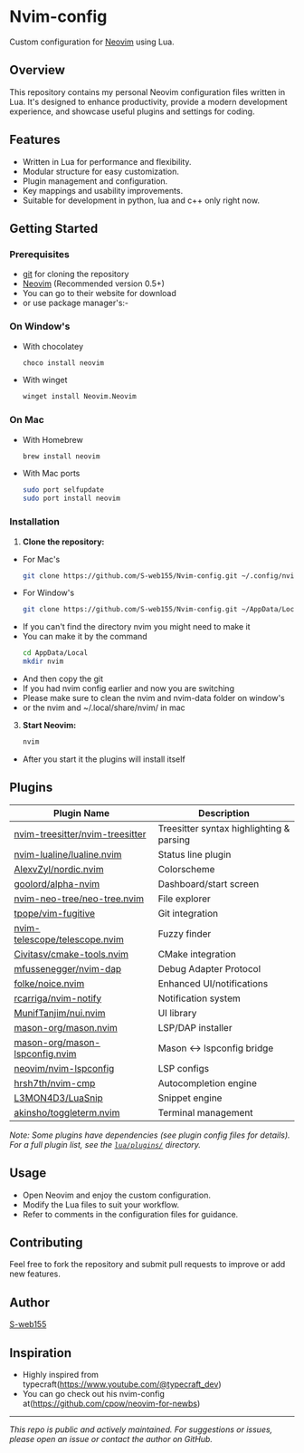 # Nvim-config

Custom configuration for [Neovim](https://neovim.io/) using Lua.

## Overview

This repository contains my personal Neovim configuration files written in Lua. It's designed to enhance productivity, provide a modern development experience, and showcase useful plugins and settings for coding.

## Features

- Written in Lua for performance and flexibility.
- Modular structure for easy customization.
- Plugin management and configuration.
- Key mappings and usability improvements.
- Suitable for development in python, lua and c++ only right now.

## Getting Started

### Prerequisites

- [git](https://git-scm.com/) for cloning the repository
- [Neovim](https://neovim.io/) (Recommended version 0.5+)
- You can go to their website for download
- or use package manager's:-
### On Window's
- With chocolatey
  ```bash
  choco install neovim
  ```
- With winget
  ```bash
  winget install Neovim.Neovim
  ```
### On Mac
- With Homebrew
  ```bash
  brew install neovim
  ```
- With Mac ports
  ```bash
  sudo port selfupdate
  sudo port install neovim
  ```
### Installation

1. **Clone the repository:**
- For Mac's
   ```bash
   git clone https://github.com/S-web155/Nvim-config.git ~/.config/nvim
   ```
- For Window's
  ```bash
  git clone https://github.com/S-web155/Nvim-config.git ~/AppData/Local/nvim
  ```
- If you can't find the directory nvim you might need to make it
- You can make it by the command
  ```bash
  cd AppData/Local
  mkdir nvim
  ```
- And then copy the git
- If you had nvim config earlier and now you are switching
- Please make sure to clean the nvim and nvim-data folder on window's
- or the nvim and ~/.local/share/nvim/ in mac

3. **Start Neovim:**
   ```bash
   nvim
   ```
- After you start it the plugins will install itself
## Plugins

| Plugin Name | Description |
|-------------|-------------|
| [nvim-treesitter/nvim-treesitter](https://github.com/nvim-treesitter/nvim-treesitter) | Treesitter syntax highlighting & parsing |
| [nvim-lualine/lualine.nvim](https://github.com/nvim-lualine/lualine.nvim) | Status line plugin |
| [AlexvZyl/nordic.nvim](https://github.com/AlexvZyl/nordic.nvim) | Colorscheme |
| [goolord/alpha-nvim](https://github.com/goolord/alpha-nvim) | Dashboard/start screen |
| [nvim-neo-tree/neo-tree.nvim](https://github.com/nvim-neo-tree/neo-tree.nvim) | File explorer |
| [tpope/vim-fugitive](https://github.com/tpope/vim-fugitive) | Git integration |
| [nvim-telescope/telescope.nvim](https://github.com/nvim-telescope/telescope.nvim) | Fuzzy finder |
| [Civitasv/cmake-tools.nvim](https://github.com/Civitasv/cmake-tools.nvim) | CMake integration |
| [mfussenegger/nvim-dap](https://github.com/mfussenegger/nvim-dap) | Debug Adapter Protocol |
| [folke/noice.nvim](https://github.com/folke/noice.nvim) | Enhanced UI/notifications |
| [rcarriga/nvim-notify](https://github.com/rcarriga/nvim-notify) | Notification system |
| [MunifTanjim/nui.nvim](https://github.com/MunifTanjim/nui.nvim) | UI library |
| [mason-org/mason.nvim](https://github.com/mason-org/mason.nvim) | LSP/DAP installer |
| [mason-org/mason-lspconfig.nvim](https://github.com/mason-org/mason-lspconfig.nvim) | Mason <-> lspconfig bridge |
| [neovim/nvim-lspconfig](https://github.com/neovim/nvim-lspconfig) | LSP configs |
| [hrsh7th/nvim-cmp](https://github.com/hrsh7th/nvim-cmp) | Autocompletion engine |
| [L3MON4D3/LuaSnip](https://github.com/L3MON4D3/LuaSnip) | Snippet engine | 
| [akinsho/toggleterm.nvim](https://github.com/akinsho/toggleterm.nvim) | Terminal management |

*Note: Some plugins have dependencies (see plugin config files for details). For a full plugin list, see the [`lua/plugins/`](https://github.com/S-web155/Nvim-config/tree/main/lua/plugins) directory.*

## Usage

- Open Neovim and enjoy the custom configuration.
- Modify the Lua files to suit your workflow.
- Refer to comments in the configuration files for guidance.

## Contributing

Feel free to fork the repository and submit pull requests to improve or add new features.

## Author

[S-web155](https://github.com/S-web155)

## Inspiration
- Highly inspired from typecraft(https://www.youtube.com/@typecraft_dev)
- You can go check out his nvim-config at(https://github.com/cpow/neovim-for-newbs)

---

*This repo is public and actively maintained. For suggestions or issues, please open an issue or contact the author on GitHub.*
